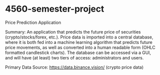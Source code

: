 # 4560-semester-project
Price Prediction Application

Summary: An application that predicts the future price of securities (crypto/stocks/forex, etc.). Price data is imported into a central database, where it is both fed into a machine learning algorithm that predicts future price movements, as well as converted into a human readable form (OHLC formatted candlestick charts). The database can be accessed via a GUI, and will have (at least) two tiers of access: administrators and users.

Primary Data Source: https://data.binance.vision/ (crypto price data)
